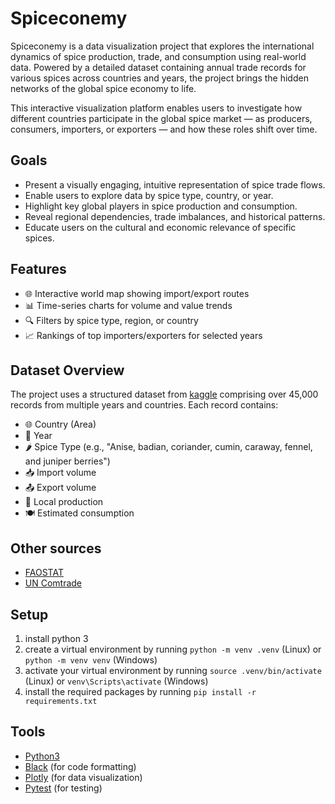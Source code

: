# Spiceconemy

Spiceconemy is a data visualization project that explores the international dynamics of spice production, trade, and consumption using real-world data. Powered by a detailed dataset containing annual trade records for various spices across countries and years, the project brings the hidden networks of the global spice economy to life.

This interactive visualization platform enables users to investigate how different countries participate in the global spice market — as producers, consumers, importers, or exporters — and how these roles shift over time.



## Goals

- Present a visually engaging, intuitive representation of spice trade flows.
- Enable users to explore data by spice type, country, or year.
- Highlight key global players in spice production and consumption.
- Reveal regional dependencies, trade imbalances, and historical patterns.
- Educate users on the cultural and economic relevance of specific spices.

## Features

- 🌐 Interactive world map showing import/export routes
- 📊 Time-series charts for volume and value trends
- 🔍 Filters by spice type, region, or country
- 📈 Rankings of top importers/exporters for selected years

## Dataset Overview

The project uses a structured dataset from [kaggle](https://www.kaggle.com/datasets/harishthakur995/global-spice-consumption) comprising over 45,000 records from multiple years and countries. Each record contains:

- 🌐 Country (Area)
- 📆 Year
- 🌶️ Spice Type (e.g., "Anise, badian, coriander, cumin, caraway, fennel, and juniper berries")
- 📥 Import volume
- 📤 Export volume
- 🌱 Local production
- 🍽️ Estimated consumption

## Other sources 

- [FAOSTAT](https://www.fao.org/faostat/en/#home)
- [UN Comtrade](https://comtrade.un.org/)

## Setup

1. install python 3
2. create a virtual environment by running `python -m venv .venv` (Linux) or `python -m venv venv` (Windows)
3. activate your virtual environment by running `source .venv/bin/activate` (Linux) or `venv\Scripts\activate` (Windows)
4. install the required packages by running `pip install -r requirements.txt`

## Tools

- [Python3](https://www.python.org/)
- [Black](https://black.readthedocs.io/en/stable/index.html) (for code formatting)
- [Plotly](https://plotly.com/graphing-libraries/) (for data visualization)
- [Pytest](https://docs.pytest.org/en/stable/getting-started.html#get-started) (for testing)